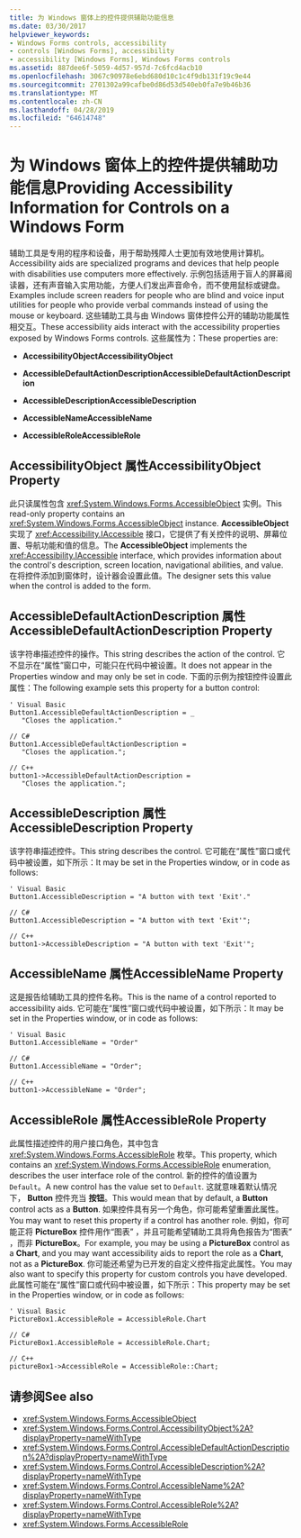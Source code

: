 ```yaml
---
title: 为 Windows 窗体上的控件提供辅助功能信息
ms.date: 03/30/2017
helpviewer_keywords:
- Windows Forms controls, accessibility
- controls [Windows Forms], accessibility
- accessibility [Windows Forms], Windows Forms controls
ms.assetid: 887dee6f-5059-4d57-957d-7c6fcd4acb10
ms.openlocfilehash: 3067c90978e6ebd680d10c1c4f9db131f19c9e44
ms.sourcegitcommit: 2701302a99cafbe0d86d53d540eb0fa7e9b46b36
ms.translationtype: MT
ms.contentlocale: zh-CN
ms.lasthandoff: 04/28/2019
ms.locfileid: "64614748"
---
```

# <a name="providing-accessibility-information-for-controls-on-a-windows-form"></a><span data-ttu-id="b5d2f-102">为 Windows 窗体上的控件提供辅助功能信息</span><span class="sxs-lookup"><span data-stu-id="b5d2f-102">Providing Accessibility Information for Controls on a Windows Form</span></span>
<span data-ttu-id="b5d2f-103">辅助工具是专用的程序和设备，用于帮助残障人士更加有效地使用计算机。</span><span class="sxs-lookup"><span data-stu-id="b5d2f-103">Accessibility aids are specialized programs and devices that help people with disabilities use computers more effectively.</span></span> <span data-ttu-id="b5d2f-104">示例包括适用于盲人的屏幕阅读器，还有声音输入实用功能，方便人们发出声音命令，而不使用鼠标或键盘。</span><span class="sxs-lookup"><span data-stu-id="b5d2f-104">Examples include screen readers for people who are blind and voice input utilities for people who provide verbal commands instead of using the mouse or keyboard.</span></span> <span data-ttu-id="b5d2f-105">这些辅助工具与由 Windows 窗体控件公开的辅助功能属性相交互。</span><span class="sxs-lookup"><span data-stu-id="b5d2f-105">These accessibility aids interact with the accessibility properties exposed by Windows Forms controls.</span></span> <span data-ttu-id="b5d2f-106">这些属性为：</span><span class="sxs-lookup"><span data-stu-id="b5d2f-106">These properties are:</span></span>  
  
- <span data-ttu-id="b5d2f-107">**AccessibilityObject**</span><span class="sxs-lookup"><span data-stu-id="b5d2f-107">**AccessibilityObject**</span></span>  
  
- <span data-ttu-id="b5d2f-108">**AccessibleDefaultActionDescription**</span><span class="sxs-lookup"><span data-stu-id="b5d2f-108">**AccessibleDefaultActionDescription**</span></span>  
  
- <span data-ttu-id="b5d2f-109">**AccessibleDescription**</span><span class="sxs-lookup"><span data-stu-id="b5d2f-109">**AccessibleDescription**</span></span>  
  
- <span data-ttu-id="b5d2f-110">**AccessibleName**</span><span class="sxs-lookup"><span data-stu-id="b5d2f-110">**AccessibleName**</span></span>  
  
- <span data-ttu-id="b5d2f-111">**AccessibleRole**</span><span class="sxs-lookup"><span data-stu-id="b5d2f-111">**AccessibleRole**</span></span>  
  
## <a name="accessibilityobject-property"></a><span data-ttu-id="b5d2f-112">AccessibilityObject 属性</span><span class="sxs-lookup"><span data-stu-id="b5d2f-112">AccessibilityObject Property</span></span>  
 <span data-ttu-id="b5d2f-113">此只读属性包含 <xref:System.Windows.Forms.AccessibleObject> 实例。</span><span class="sxs-lookup"><span data-stu-id="b5d2f-113">This read-only property contains an <xref:System.Windows.Forms.AccessibleObject> instance.</span></span> <span data-ttu-id="b5d2f-114">**AccessibleObject** 实现了 <xref:Accessibility.IAccessible> 接口，它提供了有关控件的说明、屏幕位置、导航功能和值的信息。</span><span class="sxs-lookup"><span data-stu-id="b5d2f-114">The **AccessibleObject** implements the <xref:Accessibility.IAccessible> interface, which provides information about the control's description, screen location, navigational abilities, and value.</span></span> <span data-ttu-id="b5d2f-115">在将控件添加到窗体时，设计器会设置此值。</span><span class="sxs-lookup"><span data-stu-id="b5d2f-115">The designer sets this value when the control is added to the form.</span></span>  
  
## <a name="accessibledefaultactiondescription-property"></a><span data-ttu-id="b5d2f-116">AccessibleDefaultActionDescription 属性</span><span class="sxs-lookup"><span data-stu-id="b5d2f-116">AccessibleDefaultActionDescription Property</span></span>  
 <span data-ttu-id="b5d2f-117">该字符串描述控件的操作。</span><span class="sxs-lookup"><span data-stu-id="b5d2f-117">This string describes the action of the control.</span></span> <span data-ttu-id="b5d2f-118">它不显示在“属性”窗口中，可能只在代码中被设置。</span><span class="sxs-lookup"><span data-stu-id="b5d2f-118">It does not appear in the Properties window and may only be set in code.</span></span> <span data-ttu-id="b5d2f-119">下面的示例为按钮控件设置此属性：</span><span class="sxs-lookup"><span data-stu-id="b5d2f-119">The following example sets this property for a button control:</span></span>  
  
```  
' Visual Basic  
Button1.AccessibleDefaultActionDescription = _  
   "Closes the application."  
  
// C#  
Button1.AccessibleDefaultActionDescription =   
   "Closes the application.";  
  
// C++  
button1->AccessibleDefaultActionDescription =  
   "Closes the application.";  
```  
  
## <a name="accessibledescription-property"></a><span data-ttu-id="b5d2f-120">AccessibleDescription 属性</span><span class="sxs-lookup"><span data-stu-id="b5d2f-120">AccessibleDescription Property</span></span>  
 <span data-ttu-id="b5d2f-121">该字符串描述控件。</span><span class="sxs-lookup"><span data-stu-id="b5d2f-121">This string describes the control.</span></span> <span data-ttu-id="b5d2f-122">它可能在“属性”窗口或代码中被设置，如下所示：</span><span class="sxs-lookup"><span data-stu-id="b5d2f-122">It may be set in the Properties window, or in code as follows:</span></span>  
  
```  
' Visual Basic  
Button1.AccessibleDescription = "A button with text 'Exit'."  
  
// C#  
Button1.AccessibleDescription = "A button with text 'Exit'";  
  
// C++  
button1->AccessibleDescription = "A button with text 'Exit'";  
```  
  
## <a name="accessiblename-property"></a><span data-ttu-id="b5d2f-123">AccessibleName 属性</span><span class="sxs-lookup"><span data-stu-id="b5d2f-123">AccessibleName Property</span></span>  
 <span data-ttu-id="b5d2f-124">这是报告给辅助工具的控件名称。</span><span class="sxs-lookup"><span data-stu-id="b5d2f-124">This is the name of a control reported to accessibility aids.</span></span> <span data-ttu-id="b5d2f-125">它可能在“属性”窗口或代码中被设置，如下所示：</span><span class="sxs-lookup"><span data-stu-id="b5d2f-125">It may be set in the Properties window, or in code as follows:</span></span>  
  
```  
' Visual Basic  
Button1.AccessibleName = "Order"  
  
// C#  
Button1.AccessibleName = "Order";  
  
// C++  
button1->AccessibleName = "Order";  
```  
  
## <a name="accessiblerole-property"></a><span data-ttu-id="b5d2f-126">AccessibleRole 属性</span><span class="sxs-lookup"><span data-stu-id="b5d2f-126">AccessibleRole Property</span></span>  
 <span data-ttu-id="b5d2f-127">此属性描述控件的用户接口角色，其中包含 <xref:System.Windows.Forms.AccessibleRole> 枚举。</span><span class="sxs-lookup"><span data-stu-id="b5d2f-127">This property, which contains an <xref:System.Windows.Forms.AccessibleRole> enumeration, describes the user interface role of the control.</span></span> <span data-ttu-id="b5d2f-128">新的控件的值设置为 `Default`。</span><span class="sxs-lookup"><span data-stu-id="b5d2f-128">A new control has the value set to `Default`.</span></span> <span data-ttu-id="b5d2f-129">这就意味着默认情况下， **Button** 控件充当 **按钮**。</span><span class="sxs-lookup"><span data-stu-id="b5d2f-129">This would mean that by default, a **Button** control acts as a **Button**.</span></span> <span data-ttu-id="b5d2f-130">如果控件具有另一个角色，你可能希望重置此属性。</span><span class="sxs-lookup"><span data-stu-id="b5d2f-130">You may want to reset this property if a control has another role.</span></span> <span data-ttu-id="b5d2f-131">例如，你可能正将 **PictureBox** 控件用作“图表” ，并且可能希望辅助工具将角色报告为“图表” ，而非 **PictureBox**。</span><span class="sxs-lookup"><span data-stu-id="b5d2f-131">For example, you may be using a **PictureBox** control as a **Chart**, and you may want accessibility aids to report the role as a **Chart**, not as a **PictureBox**.</span></span> <span data-ttu-id="b5d2f-132">你可能还希望为已开发的自定义控件指定此属性。</span><span class="sxs-lookup"><span data-stu-id="b5d2f-132">You may also want to specify this property for custom controls you have developed.</span></span> <span data-ttu-id="b5d2f-133">此属性可能在“属性”窗口或代码中被设置，如下所示：</span><span class="sxs-lookup"><span data-stu-id="b5d2f-133">This property may be set in the Properties window, or in code as follows:</span></span>  
  
```  
' Visual Basic  
PictureBox1.AccessibleRole = AccessibleRole.Chart  
  
// C#  
PictureBox1.AccessibleRole = AccessibleRole.Chart;  
  
// C++  
pictureBox1->AccessibleRole = AccessibleRole::Chart;  
```  
  
## <a name="see-also"></a><span data-ttu-id="b5d2f-134">请参阅</span><span class="sxs-lookup"><span data-stu-id="b5d2f-134">See also</span></span>

- <xref:System.Windows.Forms.AccessibleObject>
- <xref:System.Windows.Forms.Control.AccessibilityObject%2A?displayProperty=nameWithType>
- <xref:System.Windows.Forms.Control.AccessibleDefaultActionDescription%2A?displayProperty=nameWithType>
- <xref:System.Windows.Forms.Control.AccessibleDescription%2A?displayProperty=nameWithType>
- <xref:System.Windows.Forms.Control.AccessibleName%2A?displayProperty=nameWithType>
- <xref:System.Windows.Forms.Control.AccessibleRole%2A?displayProperty=nameWithType>
- <xref:System.Windows.Forms.AccessibleRole>
